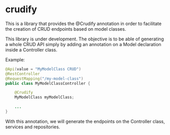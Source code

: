 # crudify
This is a library that provides the @Crudify annotation in order to facilitate the creation of CRUD endpoints based on model classes.

This library is under development. The objective is to be able of generating a whole CRUD API simply by adding an annotation on a Model declaration inside a Controller class. 

Example:

```java
@Api(value = "MyModelClass CRUD")
@RestController
@RequestMapping("/my-model-class")
public class MyModelClassController {

    @Crudify
    MyModelClass myModelClass;
	
    ...
}

```

With this annotation, we will generate the endpoints on the Controller class, services and repositories.
